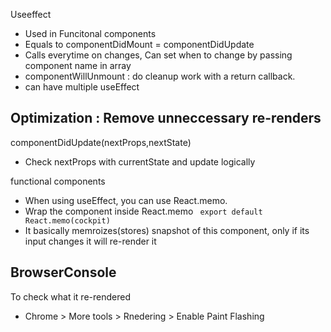 Useeffect
- Used in Funcitonal components
- Equals to componentDidMount = componentDidUpdate
- Calls everytime on changes, Can set when to change by passing component name in array
- componentWillUnmount : do cleanup work with a return callback. 
- can have multiple useEffect


## Optimization : Remove unneccessary re-renders 

componentDidUpdate(nextProps,nextState)
- Check nextProps with currentState and update logically

functional components
- When using useEffect, you can use React.memo. 
- Wrap the component inside  React.memo
``` export default React.memo(cockpit)```
- It basically memroizes(stores) snapshot of this component, only if its input changes it will re-render it


## BrowserConsole
To check what it re-rendered 
- Chrome > More tools > Rnedering > Enable Paint Flashing
